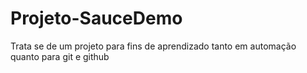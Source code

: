 # Projeto-SauceDemo
Trata se de um projeto para fins de aprendizado tanto em automação quanto para git e github
